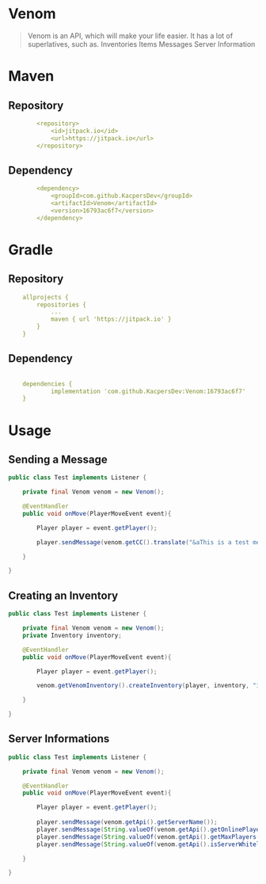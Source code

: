 # Venom

> Venom is an API, which will make your life easier. It has a lot of superlatives, such as.
> Inventories
> Items
> Messages
> Server Information 

# Maven

## Repository

```yaml
        <repository>
            <id>jitpack.io</id>
            <url>https://jitpack.io</url>
        </repository>
```

## Dependency

```yaml
        <dependency>
            <groupId>com.github.KacpersDev</groupId>
            <artifactId>Venom</artifactId>
            <version>16793ac6f7</version>
        </dependency>
```

# Gradle

## Repository

```yaml
	allprojects {
		repositories {
			...
			maven { url 'https://jitpack.io' }
		}
	}
```

## Dependency

```yaml

	dependencies {
	        implementation 'com.github.KacpersDev:Venom:16793ac6f7'
	}

```

# Usage

## Sending a Message

```java
public class Test implements Listener {

    private final Venom venom = new Venom();

    @EventHandler
    public void onMove(PlayerMoveEvent event){

        Player player = event.getPlayer();

        player.sendMessage(venom.getCC().translate("&aThis is a test message"));

    }

}

```

## Creating an Inventory

```java
public class Test implements Listener {

    private final Venom venom = new Venom();
    private Inventory inventory;

    @EventHandler
    public void onMove(PlayerMoveEvent event){

        Player player = event.getPlayer();

        venom.getVenomInventory().createInventory(player, inventory, "inventory name", 54, true);

    }

}
```

## Server Informations

```java
public class Test implements Listener {

    private final Venom venom = new Venom();

    @EventHandler
    public void onMove(PlayerMoveEvent event){

        Player player = event.getPlayer();
        
        player.sendMessage(venom.getApi().getServerName());
        player.sendMessage(String.valueOf(venom.getApi().getOnlinePlayers()));
        player.sendMessage(String.valueOf(venom.getApi().getMaxPlayers()));
        player.sendMessage(String.valueOf(venom.getApi().isServerWhitelisted()));

    }

}
```
